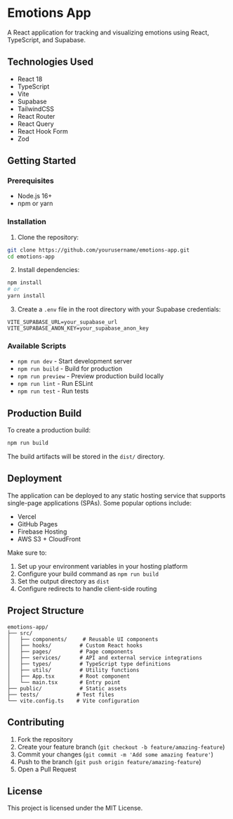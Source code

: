 # Emotions App

A React application for tracking and visualizing emotions using React, TypeScript, and Supabase.

## Technologies Used

- React 18
- TypeScript
- Vite
- Supabase
- TailwindCSS
- React Router
- React Query
- React Hook Form
- Zod

## Getting Started

### Prerequisites

- Node.js 16+
- npm or yarn

### Installation

1. Clone the repository:
```bash
git clone https://github.com/yourusername/emotions-app.git
cd emotions-app
```

2. Install dependencies:
```bash
npm install
# or
yarn install
```

3. Create a `.env` file in the root directory with your Supabase credentials:
```
VITE_SUPABASE_URL=your_supabase_url
VITE_SUPABASE_ANON_KEY=your_supabase_anon_key
```

### Available Scripts

- `npm run dev` - Start development server
- `npm run build` - Build for production
- `npm run preview` - Preview production build locally
- `npm run lint` - Run ESLint
- `npm run test` - Run tests

## Production Build

To create a production build:

```bash
npm run build
```

The build artifacts will be stored in the `dist/` directory.

## Deployment

The application can be deployed to any static hosting service that supports single-page applications (SPAs). Some popular options include:

- Vercel
- GitHub Pages
- Firebase Hosting
- AWS S3 + CloudFront

Make sure to:
1. Set up your environment variables in your hosting platform
2. Configure your build command as `npm run build`
3. Set the output directory as `dist`
4. Configure redirects to handle client-side routing

## Project Structure

```
emotions-app/
├── src/
│   ├── components/     # Reusable UI components
│   ├── hooks/         # Custom React hooks
│   ├── pages/         # Page components
│   ├── services/      # API and external service integrations
│   ├── types/         # TypeScript type definitions
│   ├── utils/         # Utility functions
│   ├── App.tsx        # Root component
│   └── main.tsx       # Entry point
├── public/            # Static assets
├── tests/            # Test files
└── vite.config.ts    # Vite configuration
```

## Contributing

1. Fork the repository
2. Create your feature branch (`git checkout -b feature/amazing-feature`)
3. Commit your changes (`git commit -m 'Add some amazing feature'`)
4. Push to the branch (`git push origin feature/amazing-feature`)
5. Open a Pull Request

## License

This project is licensed under the MIT License.
